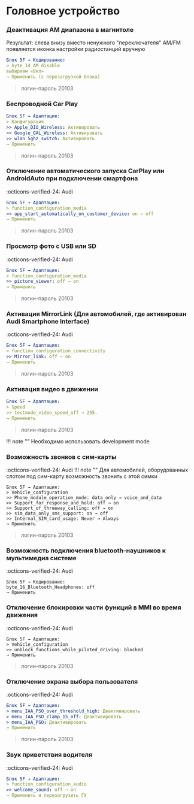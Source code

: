 
# Головное устройство

### Деактивация AM диапазона в магнитоле

Результат: слева внизу вместо ненужного "переключателя" AM/FM появляется иконка настройки радиостанций вручную

``` yaml
Блок 5F → Кодирование:
> byte_14_AM_disable
выбираем «Вкл»
→ Применить (с перезагрузкой блока)
```

> логин-пароль 20103

### Беспроводной Car Play

``` yaml
Блок 5F → Адаптация:
> Конфигурация
>> Apple_DIO_Wireless: Активировать
>> Google_GAL_Wireless: Активировать
>> wlan_5ghz_switch: Активировать
→ Применить
```

> логин-пароль 20103 

### Отключение автоматического запуска CarPlay или AndroidAuto при подключении смартфона
:octicons-verified-24: Audi
``` yaml
Блок 5F → Адаптация:
> function_configuration_media
>> app_start_automatically_on_customer_device: on → off
→ Применить
```

> логин-пароль 20103 

### Просмотр фото с USB или SD
:octicons-verified-24: Audi
``` yaml
Блок 5F → Адаптация:
> function_configuration_media
>> picture_viewer: off → on
→ Применить
```

> логин-пароль 20103 

### Активация MirrorLink (Для автомобилей, где активирован Audi Smartphone Interface)
:octicons-verified-24: Audi
``` yaml
Блок 5F → Адаптация:
> function_configuration_connectivity
>> Mirror_link: off → on
→ Применить
```

> логин-пароль 20103 

### Активация видео в движении

``` yaml
Блок 5F → Адаптация:
> Speed
>> testmode_video_speed_off → 255.
→ Применить
```

> логин-пароль 20103 

!!! note ""
    Необходимо использовать development mode  

### Возможность звонков с сим-карты
:octicons-verified-24: Audi
!!! note ""
    Для автомобилей, оборудованных слотом под сим-карту возможность звонить с этой симки

```
Блок 5F → Адаптация:
> Vehicle_configuration
>> Phone_module_operation_mode: data_only → voice_and_data
>> Support_for_response_and_hold: off → on
>> Support_of_threeway_calling: off → on
>> sim_data_only_sms_support: on → off
>> Internal_SIM_card_usage: Never → Always
→ Применить
```

> логин-пароль 20103 

### Возможность подключения bluetooth-наушников к мультимедиа системе
:octicons-verified-24: Audi
```
Блок 5F → Кодирование:
byte_16_Bluetooth_Headphones: off
→ Применить
```

### Отключение блокировки части функций в MMI во время движения
:octicons-verified-24: Audi
```
Блок 5F → Адаптация:
> Vehicle_configuration
>> unblock_functions_while_piloted_driving: blocked
→ Применить
```

> логин-пароль 20103 

### Отключение экрана выбора пользователя
:octicons-verified-24: Audi
``` yaml
Блок 5F → Адаптация:
> menu_IAA_PSO_over_threshold_high: Деактивировать
> menu_IAA_PSO_clamp_15_off: Деактивировать
> menu_IAA_PSO: Деактивировать
→ Применить
```

> логин-пароль 20103 

### Звук приветствия водителя
:octicons-verified-24: Audi
``` yaml
Блок 5F → Адаптация:
> function_configuration_audio
>> welcome_sound: off → on
→ Применить и перезагрузить ГУ
```